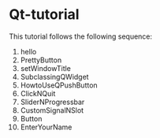 # Qt-tutorial

This tutorial follows the following sequence:

1. hello
2. PrettyButton
3. setWindowTitle
4. SubclassingQWidget
5. HowtoUseQPushButton
6. ClickNQuit
7. SliderNProgressbar
8. CustomSignalNSlot
9. Button
10. EnterYourName
